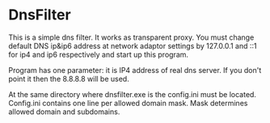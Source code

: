 # DnsFilter
This is a simple dns filter. It works as transparent proxy. You must change default DNS ip&ip6 address at network adaptor settings by 127.0.0.1 and ::1 for ip4 and ip6 respectively and start up this program.

Program has one parameter: it is IP4 address of real dns server. If you don't point it then the 8.8.8.8 will be used.

At the same directory where dnsfilter.exe is the config.ini must be located. Config.ini contains one line per allowed domain mask. Mask determines allowed domain and subdomains.
